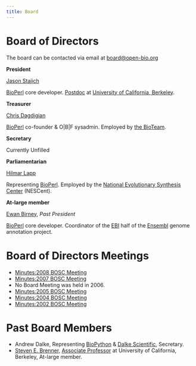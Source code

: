 ```yaml
---
title: Board
---
```


Board of Directors
==================

The board can be contacted via email at <board@open-bio.org>

**President**

  
[Jason Stajich](bp:Jason_Stajich "wikilink")

[BioPerl](bp:BioPerl "wikilink") core developer.
[Postdoc](http://pmb.berkeley.edu/~taylor/people/js.html) at [University
of California, Berkeley](http://www.berkeley.edu/).

**Treasurer**

  
[Chris Dagdigian](bp:Chris_Dagdigian "wikilink")

[BioPerl](bp:BioPerl "wikilink") co-founder & O|B|F sysadmin. Employed
by [the BioTeam](http://www.bioteam.net).

**Secretary**

  
Currently Unfilled

**Parliamentarian**

  
[Hilmar Lapp](bp:Hilmar_Lapp "wikilink")

Representing [BioPerl](bp:BioPerl "wikilink"). Employed by the [National
Evolutionary Synthesis Center](http://www.nescent.org/) (NESCent).

**At-large member**

  
[Ewan Birney](bp:Ewan_Birney "wikilink"), *Past President*

[BioPerl](bp:BioPerl "wikilink") core developer. Coordinator of the
[EBI](http://www.ebi.ac.uk) half of the
[Ensembl](http://www.ensembl.org) genome annotation project.

Board of Directors Meetings
===========================

-   [Minutes:2008 BOSC Meeting](Minutes:2008_BOSC_Meeting "wikilink")
-   [Minutes:2007 BOSC Meeting](Minutes:2007_BOSC_Meeting "wikilink")
-   No Board Meeting was held in 2006.
-   [Minutes:2005 BOSC Meeting](Minutes:2005_BOSC_Meeting "wikilink")
-   [Minutes:2004 BOSC Meeting](Minutes:2004_BOSC_Meeting "wikilink")
-   [Minutes:2002 BOSC Meeting](Minutes:2002_BOSC_Meeting "wikilink")

Past Board Members
==================

-   Andrew Dalke, Representing [BioPython](http://www.biopython.org) &
    [Dalke Scientific](http://www.dalkescientific.com), Secretary.
-   [Steven E. Brenner](bp:Steven_Brenner "wikilink"), [Associate
    Professor](http://compbio.berkeley.edu) at University of California,
    Berkeley, At-large member.

